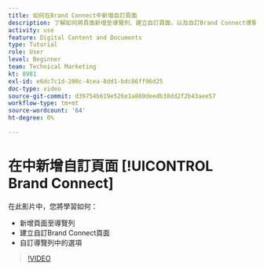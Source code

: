 ```yaml
---
title: 如何在Brand Connect中新增自訂頁面
description: 了解如何將頁面新增至導覽列、建立自訂頁面，以及自訂Brand Connect導覽列中的選項，以 [!UICONTROL Workfront DAM].
activity: use
feature: Digital Content and Documents
type: Tutorial
role: User
level: Beginner
team: Technical Marketing
kt: 8981
exl-id: e6dc7c1d-200c-4cea-8dd1-bdc86ff96d25
doc-type: video
source-git-commit: d39754b619e526e1a869deedb38dd2f2b43aee57
workflow-type: tm+mt
source-wordcount: '64'
ht-degree: 0%

---
```


# 在中新增自訂頁面 [!UICONTROL Brand Connect]

在此影片中，您將學習如何：

* 新增頁面至導覽列
* 建立自訂Brand Connect頁面
* 自訂導覽列中的選項

>[!VIDEO](https://video.tv.adobe.com/v/335243/?quality=12)
